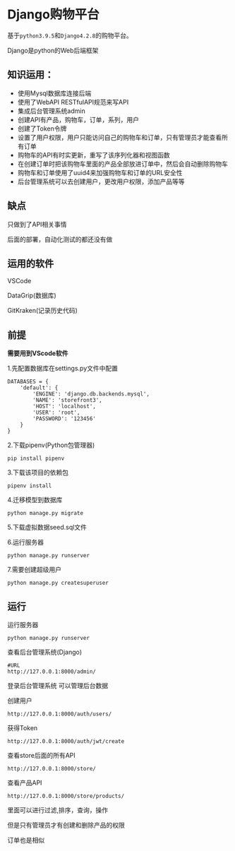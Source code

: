 # Django购物平台

基于`python3.9.5`和`Django4.2.8`的购物平台。

 Django是python的Web后端框架   

## 知识运用：

- 使用Mysql数据库连接后端
- 使用了WebAPI RESTfulAPI规范来写API
- 集成后台管理系统admin
- 创建API有产品，购物车，订单，系列，用户
- 创建了Token令牌
- 设置了用户权限，用户只能访问自己的购物车和订单，只有管理员才能查看所有订单
- 购物车的API有时实更新，重写了该序列化器和视图函数
- 在创建订单时把该购物车里面的产品全部放进订单中，然后会自动删除购物车
- 购物车和订单使用了uuid4来加强购物车和订单的URL安全性
- 后台管理系统可以去创建用户，更改用户权限，添加产品等等


## 缺点

只做到了API相关事情

后面的部署，自动化测试的都还没有做



## 运用的软件

VSCode

DataGrip(数据库)

GitKraken(记录历史代码)





## 前提

**需要用到VScode软件**

1.先配置数据库在settings.py文件中配置

```django
DATABASES = {
    'default': {
        'ENGINE': 'django.db.backends.mysql',
        'NAME': 'storefront3',
        'HOST': 'localhost',
        'USER': 'root',
        'PASSWORD': '123456'
    }
}
```

2.下载pipenv(Python包管理器)

```
pip install pipenv
```

3.下载该项目的依赖包

```
pipenv install
```

4.迁移模型到数据库

```
python manage.py migrate
```

5.下载虚拟数据seed.sql文件

6.运行服务器

```
python manage.py runserver
```

7.需要创建超级用户

```
python manage.py createsuperuser
```



## 运行

运行服务器

```
python manage.py runserver
```



查看后台管理系统(Django)

```
#URL
http://127.0.0.1:8000/admin/
```

登录后台管理系统 可以管理后台数据



创建用户

```
http://127.0.0.1:8000/auth/users/
```



获得Token

```
http://127.0.0.1:8000/auth/jwt/create
```



查看store后面的所有API

```
http://127.0.0.1:8000/store/
```



查看产品API

```
http://127.0.0.1:8000/store/products/
```

里面可以进行过滤,排序，查询，操作

但是只有管理员才有创建和删除产品的权限

订单也是相似

